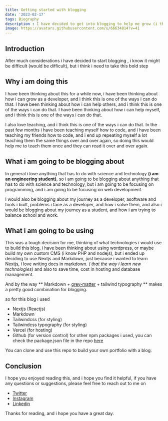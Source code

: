 ```yaml
---
title: Getting started with blogging
date: '2023-02-17'
tags: Biography
description : I have decided to get into blogging to help me grow (i think!).
image: https://avatars.githubusercontent.com/u/66634814?v=41
---
```


## Introduction

After much considerations i have decided to start blogging , i know it might be difficult (would be difficult), but i think i need to take this bold step

## Why i am doing this

I have been thinking about this for a while now, i have been thinking about how i can grow as a developer, and i think this is one of the ways i can do that. I have been thinking about how i can help others, and i think this is one of the ways i can do that. I have been thinking about how i can help myself, and i think this is one of the ways i can do that.

I also love teaching, and i think this is one of the ways i can do that. In the past few months i have been teaching myself how to code, and i have been teaching my friends how to code, and i end up repeating myself a lot teaching them the same things over and over again, so doing this would help me to teach them once and they can read it over and over again.

## What i am going to be blogging about
In general i love anything that has to do with science and technology **(i am an engineering student)**, so i am going to be blogging about anything that has to do with science and technology, but i am going to be focusing on programming, and i am going to be focusing on web development.

I would also be blogging about my journey as a developer, asoftware and tools i built, problems i face as a developer, and how i solve them, and also i would be blogging about my journey as a student, and how i am trying to balance school and work.



## What i am going to be using
This was a tough decision for me, thinking of what technologies i would use to build this blog, i have been thinking about using wordpress, or maybe build my own custom CMS (i know PHP and nodejs), but i ended up deciding to use Nextjs and Markdown, just because i wanted to learn Nextjs,  i love writing docs in markdown. *( that the way i learn new technologies)* and also to save time, cost in hosting and database management.

And by the way ** Markdown + [grey-matter](https://www.npmjs.com/package/gray-matter) + tailwind typography ** makes a pretty good combination for blogging.

so for this blog i used
- Nextjs (Reactjs)
- Markdown
- Tailwindcss (for styling) 
- Tailwindcss typography (for styling)
- Vercel (for hosting)
- Github (for version control)
for other npm packages i used, you can check the package.json file in the repo [here](https://github.com/codad5/portfolio2/blob/master/package.json)

You can clone and use this repo to build your own portfolio with a blog.

## Conclusion
I hope you enjoyed reading this, and i hope you find it helpful, if you have any questions or suggestions, please feel free to reach out to me on 
- [Twitter](https://twitter.com/codad5_)
- [Instagram](https://instagram.com/codad5_)
- [Linkedin](https://linkedin.com/in/chibueze-aniezeofor)

Thanks for reading, and i hope you have a great day.

